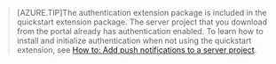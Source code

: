 
>[AZURE.TIP]The authentication extension package is included in the quickstart extension package. The server project that you download from the portal already has authentication enabled. To learn how to install and initialize authentication when not using the quickstart extension, see [How to: Add push notifications to a server project](../articles/app-service-mobile/app-service-mobile-dotnet-backend-how-to-use-server-sdk.md#how-to-add-authentication-to-a-server-project).

<!--HONumber=Apr16_HO1-->


